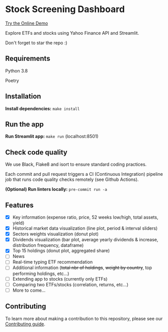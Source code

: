 # Stock Screening Dashboard

[Try the Online Demo](https://fdebrain-stock-screening-dashboard-app-4lotyu.streamlitapp.com/)

Explore ETFs and stocks using Yahoo Finance API and Streamlit.

Don't forget to star the repo :)

## Requirements

Python 3.8

Poetry

## Installation

**Install dependencies:** `make install`

## Run the app

**Run Streamlit app:** `make run` (localhost:8501)

## Check code quality

We use Black, Flake8 and isort to ensure standard coding practices.

Each commit and pull request triggers a CI (Continuous Integration) pipeline job that runs code quality checks remotely (see Github Actions).

**(Optional) Run linters locally:** `pre-commit run -a`

## Features

- [x] Key information (expense ratio, price, 52 weeks low/high, total assets, yield)
- [x] Historical market data visualization (line plot, period & interval sliders)
- [x] Sectors weights visualization (donut plot)
- [x] Dividends visualization (bar plot, average yearly dividends & increase, distribution frequency, dataframe)
- [x] Top 15 holdings (donut plot, aggregated share)
- [ ] News
- [ ] Real-time typing ETF recommendation
- [ ] Additional information (~~total nbr of holdings~~, ~~weight by country~~, top performing holdings, etc...)
- [ ] Extending app to stocks (currently only ETFs)
- [ ] Comparing two ETFs/stocks (correlation, returns, etc...)
- [ ] More to come...

## Contributing
To learn more about making a contribution to this repository, please see our [Contributing guide](https://github.com/fdebrain/stock-screening-dashboard/blob/master/CONTRIBUTING.md).
